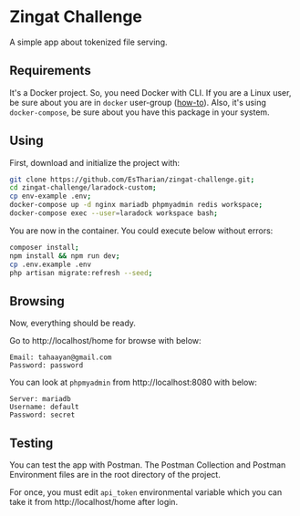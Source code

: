 # Zingat Challenge

<p>A simple app about tokenized file serving.</p>

## Requirements
It's a Docker project. So, you need Docker with CLI. If you are a Linux user, be sure about you are in `docker` user-group ([how-to](https://docs.docker.com/install/linux/linux-postinstall/)). Also, it's using `docker-compose`, be sure about you have this package in your system.

## Using
First, download and initialize the project with:
```bash
git clone https://github.com/EsTharian/zingat-challenge.git;
cd zingat-challenge/laradock-custom;
cp env-example .env;
docker-compose up -d nginx mariadb phpmyadmin redis workspace;
docker-compose exec --user=laradock workspace bash;
```
You are now in the container. You could execute below without errors:
```bash
composer install;
npm install && npm run dev;
cp .env.example .env
php artisan migrate:refresh --seed;
```

## Browsing
Now, everything should be ready. 

Go to http://localhost/home for browse with below:
```
Email: tahaayan@gmail.com
Password: password
```
You can look at `phpmyadmin` from http://localhost:8080 with below:
```
Server: mariadb
Username: default
Password: secret
```

## Testing
You can test the app with Postman. The Postman Collection and Postman Environment files are in the root directory of the project. 

For once, you must edit `api_token` environmental variable which you can take it from http://localhost/home after login.
